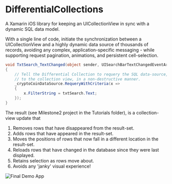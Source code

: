 # DifferentialCollections
A Xamarin iOS library for keeping an UICollectionView in sync with a dynamic SQL data model.

With a single line of code, initiate the synchronization between a UICollectionView and a highly dynamic data source of 
thousands of records, avoiding any complex, application-specific messaging - while supporting request pagination, 
animations, and persistent cell-selection.

```csharp
void TxtSearch_TextChanged(object sender, UISearchBarTextChangedEventArgs e)
{
    // Tell the Differential Collection to requery the SQL data-source, calculate and push all the changes
    // to the collection view, in a non-destructive manner.
    _cryptoCoinDataSource.RequeryWithCriteria(x =>
    {
        x.FilterString = txtSearch.Text;
    });
}
```

The result (see Milestone2 project in the Tutorials folder), is a collection-view update that
1. Removes rows that have disappeared from the result-set.
2. Adds rows that have appeared in the result-set.
3. Moves the positions of rows that now fall in a different location in the result-set.
4. Reloads rows that have changed in the database since they were last displayed.
5. Retains selection as rows move about.
6. Avoids any 'janky' visual experience!

![Final Demo App](/Tutorial/Images/UICollectionViewFinalDemo.gif)
